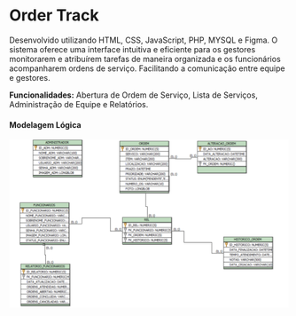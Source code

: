 <h1>Order Track</h1>

Desenvolvido utilizando HTML, CSS, JavaScript, PHP, MYSQL e Figma. O sistema oferece uma interface intuitiva e eficiente para os gestores monitorarem e atribuírem tarefas de maneira organizada e os funcionários acompanharem ordens de serviço. Facilitando a comunicação entre equipe e gestores.

<b>Funcionalidades:</b> Abertura de Ordem de Serviço, Lista de Serviços, Administração de Equipe e Relatórios.

<h4>Modelagem Lógica</h4>
<div>
  <img style="width: 700px; max-height: 400px;" src="Logico.PNG" alt="Modelagem Lógica">
</div>
